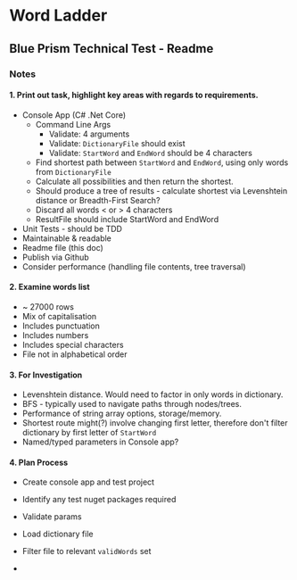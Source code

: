 # Word Ladder

## Blue Prism Technical Test - Readme

### Notes

#### 1. Print out task, highlight key areas with regards to requirements.
  - Console App (C# .Net Core)
    - Command Line Args
        - Validate: 4 arguments
        - Validate: `DictionaryFile` should exist
        - Validate: `StartWord` and `EndWord` should be 4 characters
    - Find shortest path between `StartWord` and `EndWord`, using only words from `DictionaryFile`
    - Calculate all possibilities and then return the shortest.
    - Should produce a tree of results - calculate shortest via Levenshtein distance or Breadth-First Search?
    - Discard all words < or > 4 characters
    - ResultFile should include StartWord and EndWord
  - Unit Tests - should be TDD
  - Maintainable & readable
  - Readme file (this doc)
  - Publish via Github
  - Consider performance (handling file contents, tree traversal)
  

#### 2. Examine words list
  - ~ 27000 rows
  - Mix of capitalisation
  - Includes punctuation
  - Includes numbers
  - Includes special characters
  - File not in alphabetical order
#### 3. For Investigation
  - Levenshtein distance. Would need to factor in only words in dictionary.
  - BFS - typically used to navigate paths through nodes/trees.
  - Performance of string array options, storage/memory.
  - Shortest route might(?) involve changing first letter, therefore don't filter dictionary by first letter of `StartWord`
  - Named/typed parameters in Console app?
#### 4. Plan Process
  - Create console app and test project
  - Identify any test nuget packages required
  
  - Validate params
  - Load dictionary file
  - Filter file to relevant `validWords` set
  - 

